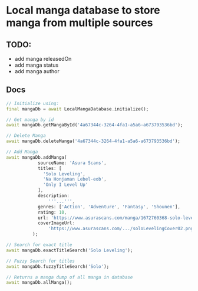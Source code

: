 # Local manga database to store manga from multiple sources

## TODO:
- add manga releasedOn
- add manga status
- add manga author

## Docs
```dart
// Initialize using:
final mangaDb = await LocalMangaDatabase.initialize();
```

```dart
// Get manga by id
await mangaDb.getMangaById('4a67344c-3264-4fa1-a5a6-a673793536bd');
```

```dart
// Delete Manga
await mangaDb.deleteManga('4a67344c-3264-4fa1-a5a6-a673793536bd');
```

```dart
// Add Manga
await mangaDb.addManga(
            sourceName: 'Asura Scans',
            titles: [
              'Solo Leveling',
              'Na Honjaman Lebel-eob',
              'Only I Level Up'
            ],
            description:
                '''...''',
            genres: ['Action', 'Adventure', 'Fantasy', 'Shounen'],
            rating: 10,
            url: 'https://www.asurascans.com/manga/1672760368-solo-leveling/',
            coverImageUrl:
                'https://www.asurascans.com/.../soloLevelingCover02.png',
          );
```

```dart
// Search for exact title
await mangaDb.exactTitleSearch('Solo Leveling');
```

```dart
// Fuzzy Search for titles
await mangaDb.fuzzyTitleSearch('Solo');
```

```dart
// Returns a manga dump of all manga in database
await mangaDb.allManga();
```
